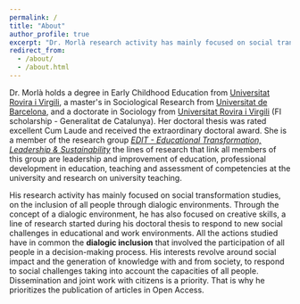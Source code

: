 ```yaml
---
permalink: /
title: "About"
author_profile: true
excerpt: "Dr. Morlà research activity has mainly focused on social transformation studies, on the inclusion of all people through dialogic environments. Through the concept of a dialogic environment, he has also focused on creative skills, a line of research started during his doctoral thesis to respond to new social challenges in educational and work environments. "
redirect_from:
  - /about/
  - /about.html
---
```


Dr. Morlà holds a degree in Early Childhood Education from [Universitat Rovira i Virgili], a master's in Sociological Research from [Universitat de Barcelona], and a doctorate in Sociology from [Universitat Rovira i Virgili] (FI scholarship - Generalitat de Catalunya). Her doctoral thesis was rated excellent Cum Laude and received the extraordinary doctoral award. She is a member of the research group *[EDIT - Educational Transformation, Leadership & Sustainability]* the lines of research that link all members of this group are leadership and improvement of education, professional development in education, teaching and assessment of competencies at the university and research on university teaching.

His research activity has mainly focused on social transformation studies, on the inclusion of all people through dialogic environments. Through the concept of a dialogic environment, he has also focused on creative skills, a line of research started during his doctoral thesis to respond to new social challenges in educational and work environments. All the actions studied have in common the **dialogic inclusion** that involved the participation of all people in a decision-making process. His interests revolve around social impact and the generation of knowledge with and from society, to respond to social challenges taking into account the capacities of all people. Dissemination and joint work with citizens is a priority. That is why he prioritizes the publication of articles in Open Access.

[Universitat Rovira i Virgili]: https://www.urv.cat/ca/
[Universitat de Barcelona]: https://web.ub.edu/
[EDIT - Educational Transformation, Leadership & Sustainability]: https://www.edit.recerca.urv.cat/en/